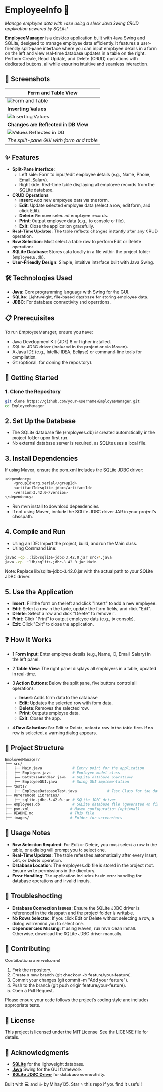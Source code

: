 # EmployeeInfo 🚀

*Manage employee data with ease using a sleek Java Swing CRUD application powered by SQLite!*

**EmployeeManager** is a desktop application built with Java Swing and SQLite, designed to manage employee data efficiently. It features a user-friendly split-pane interface where you can input employee details in a form on the left and view real-time database updates in a table on the right. Perform Create, Read, Update, and Delete (CRUD) operations with dedicated buttons, all while ensuring intuitive and seamless interaction.

## 📸 Screenshots

| **Form and Table View** |
|----------------|
|![Form and Table](images/form_table_view1.png) |
| **Inserting Values** |
| ![Inserting Values](images/form_table_inserting_values.png) | 
| **Changes are Reflected in DB View** |
|![Values Reflected in DB](images/form_table_view2.png) |
| *The split-pane GUI with form and table* | 

## ✨ Features

- **Split-Pane Interface**: 
  - Left side: Form to input/edit employee details (e.g., Name, Phone, Email, Salary).
  - Right side: Real-time table displaying all employee records from the SQLite database.
- **CRUD Operations**:
  - **Insert**: Add new employee data via the form.
  - **Edit**: Update selected employee data (select a row, edit form, and click Edit).
  - **Delete**: Remove selected employee records.
  - **Print**: Output employee data (e.g., to console or file).
  - **Exit**: Close the application gracefully.
- **Real-Time Updates**: The table reflects changes instantly after any CRUD operation.
- **Row Selection**: Must select a table row to perform Edit or Delete operations.
- **SQLite Database**: Stores data locally in a file within the project folder (`employeeDB.db`).
- **User-Friendly Design**: Simple, intuitive interface built with Java Swing.

## 🛠️ Technologies Used

- **Java**: Core programming language with Swing for the GUI.
- **SQLite**: Lightweight, file-based database for storing employee data.
- **JDBC**: For database connectivity and operations.

## 📋 Prerequisites

To run EmployeeManager, ensure you have:
- Java Development Kit (JDK) 8 or higher installed.
- SQLite JDBC driver (included in the project or via Maven).
- A Java IDE (e.g., IntelliJ IDEA, Eclipse) or command-line tools for compilation.
- Git (optional, for cloning the repository).

## 🚀 Getting Started

### 1. Clone the Repository
```bash
git clone https://github.com/your-username/EmployeeManager.git
cd EmployeeManager
```

## 2. Set Up the Database
- The SQLite database file (employees.db) is created automatically in the project folder upon first run.
- No external database server is required, as SQLite uses a local file.

## 3. Install Dependencies 
If using Maven, ensure the pom.xml includes the SQLite JDBC driver:
```bash
<dependency>
    <groupId>org.xerial</groupId>
    <artifactId>sqlite-jdbc</artifactId>
    <version>3.42.0</version>
</dependency>
```
- Run mvn install to download dependencies.
- If not using Maven, include the SQLite JDBC driver JAR in your project’s classpath.

## 4. Compile and Run
- Using an IDE: Import the project, build, and run the Main class.
- Using Command Line:
```bash
javac -cp .:lib/sqlite-jdbc-3.42.0.jar src/*.java
java -cp .:lib/sqlite-jdbc-3.42.0.jar Main
```
Note: Replace lib/sqlite-jdbc-3.42.0.jar with the actual path to your SQLite JDBC driver.

## 5. Use the Application
- **Insert**: Fill the form on the left and click "Insert" to add a new employee.
- **Edit**: Select a row in the table, update the form fields, and click "Edit".
- **Delete**: Select a row and click "Delete" to remove it.
- **Print**: Click "Print" to output employee data (e.g., to console).
- **Exit**: Click "Exit" to close the application.

## ❓ How It Works
- 1 **Form Input**: Enter employee details (e.g., Name, ID, Email, Salary) in the left panel.
- 2 **Table View**: The right panel displays all employees in a table, updated in real-time.
- 3 **Action Buttons**: Below the split pane, five buttons control all operations:
  - **Insert**: Adds form data to the database.
  - **Edit**: Updates the selected row with form data.
  - **Delete**: Removes the selected row.
  - **Print**: Outputs employee data.
  - **Exit**: Closes the app.

- 4 **Row Selection**: For Edit or Delete, select a row in the table first. If no row is selected, a warning dialog appears.

## 📂 Project Structure
```bash
EmployeeManager/
├── src/
│   ├── Main.java              # Entry point for the application
│   ├── Employee.java          # Employee model class
│   ├── DatabaseHandler.java   # SQLite database operations
│   ├── EmployeeGUI.java       # Swing GUI implementation
├── tests/
│   ├── EmployeeDatabaseTest.java              # Test Class for the database
├── Referenced Libraries/
│   ├── sqlite-jdbc-3.42.0.jar # SQLite JDBC driver
├── employees.db               # SQLite database file (generated on first run)
├── pom.xml                   # Maven configuration (optional)
├── README.md                 # This file
├── images/                   # Folder for screenshots
```

## 🔧 Usage Notes
- **Row Selection Required**: For Edit or Delete, you must select a row in the table, or a dialog will prompt you to select one.
- **Real-Time Updates**: The table refreshes automatically after every Insert, Edit, or Delete operation.
- **Database Location**: The employees.db file is stored in the project root. Ensure write permissions in the directory.
- **Error Handling**: The application includes basic error handling for database operations and invalid inputs.

## 🐞 Troubleshooting
- **Database Connection Issues**: Ensure the SQLite JDBC driver is referenced in the classpath and the project folder is writable.
- **No Rows Selected**: If you click Edit or Delete without selecting a row, a dialog will remind you to select one.
- **Dependencies Missing**: If using Maven, run mvn clean install. Otherwise, download the SQLite JDBC driver manually.

## 🌟 Contributing
Contributions are welcome! 
1. Fork the repository.
2. Create a new branch (git checkout -b feature/your-feature).
3. Commit your changes (git commit -m "Add your feature").
4. Push to the branch (git push origin feature/your-feature).
5. Open a Pull Request.

Please ensure your code follows the project’s coding style and includes appropriate tests.

## 📜 License
This project is licensed under the MIT License. See the LICENSE file for details.

## 👐 Acknowledgments
- <a href="https://www.sqlite.org/">**SQLite**</a> for the lightweight database.
- <a href="https://docs.oracle.com/javase/8/docs/technotes/guides/swing/">**Java**</a> Swing for the GUI framework.
- <a href="https://github.com/xerial/sqlite-jdbc">**SQLite JDBC Driver**</a> for database connectivity.

Built with 💻 and ☕ by Mihay135. Star ⭐ this repo if you find it useful!



